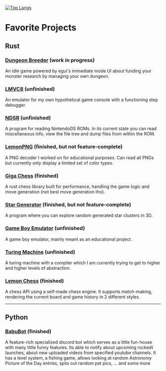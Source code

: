[![Top Langs](https://github-readme-stats.vercel.app/api/top-langs/?username=Zitronenjoghurt&langs_count=20&layout=pie&theme=catppuccin_mocha)](https://github.com/anuraghazra/github-readme-stats)

# Favorite Projects
## Rust
### [Dungeon Breeder](https://github.com/Zitronenjoghurt/dungeon-breeder) (work in progress)
An idle game powered by egui's immediate mode UI about funding your monster research by managing your own dungeon.

### [LMVC8](https://github.com/Zitronenjoghurt/LMVC8) (unfinished)
An emulator for my own hypothetical game console with a functioning step debugger.

### [NDSR](https://github.com/Zitronenjoghurt/ndsr) (unfinished)
A program for reading NintendoDS ROMs. In its current state you can read miscellaneous info, view the file tree and dump files from within the ROM.

### [LemonPNG](https://github.com/Zitronenjoghurt/lemon-png) (finished, but not feature-complete)
A PNG decoder I worked on for educational purposes. Can read all PNGs but currently only display a limited set of color types.

### [Giga Chess](https://github.com/Zitronenjoghurt/giga-chess) (finished)
A rust chess library built for performance, handling the game logic and move generation (not best move generation tho).

### [Star Generator](https://github.com/Zitronenjoghurt/star-gen) (finished, but not feature-complete)
A program where you can explore random generated star clusters in 3D.

### [Game Boy Emulator](https://github.com/Zitronenjoghurt/lemon-gb) (unfinished)
A game boy emulator, mainly meant as an educational project.

### [Turing Machine](https://github.com/Zitronenjoghurt/simple-turing-machine) (unfinished)
A turing machine with a compiler which I am currently trying to get to higher and higher levels of abstraction.

### [Lemon Chess](https://github.com/Zitronenjoghurt/lemon-chess) (finished)
A chess API using a self-made chess engine. It supports match-making, rendering the current board and game history in 2 different styles.

---

## Python
### [BabuBot](https://github.com/Zitronenjoghurt/BabuBot) (finished)
A feature-rich specialized discord bot which serves as a little fun-house with many little funny features. Its able to notify about upcoming rockedt launches, about new uploaded videos from specified youtube channels. It has a level system, a fishing game, allows looking at random Astronomy Picture of the Day entries, spits out random pet pics, ... and some more

